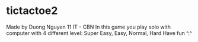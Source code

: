 # tictactoe2
Made by Duong Nguyen 11 IT - CBN
In this game you play solo with computer with 4 different level: Super Easy, Easy, Normal, Hard
Have fun ^.^
